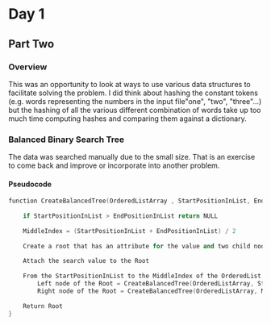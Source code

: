 # Day 1
## Part Two
### Overview
This was an opportunity to look at ways to use various data structures to facilitate solving the problem.  I did think about hashing the constant tokens (e.g. words representing the numbers in the input file"one", "two", "three"...) but the hashing of all the various different combination of words take up too much time computing hashes and comparing them against a dictionary.

### Balanced Binary Search Tree
The data was searched manually due to the small size.  That is an exercise to come back and improve or incorporate into another problem.

#### Pseudocode

```c++
function CreateBalancedTree(OrderedListArray , StartPositionInList, EndPositionInList) {
    
    if StartPositionInList > EndPositionInList return NULL
    
    MiddleIndex = (StartPositionInList + EndPositionInList) / 2
            
    Create a root that has an attribute for the value and two child nodes 'left' and 'right'
    
    Attach the search value to the Root
    
    From the StartPositionInList to the MiddleIndex of the OrderedList recursively:
        Left node of the Root = CreateBalancedTree(OrderedListArray, StartPositionInList, MiddleIndex - 1)
        Right node of the Root = CreateBalancedTree(OrderedListArray, MiddleIndex + 1, EndPositionInList)
                
    Return Root
}
```
